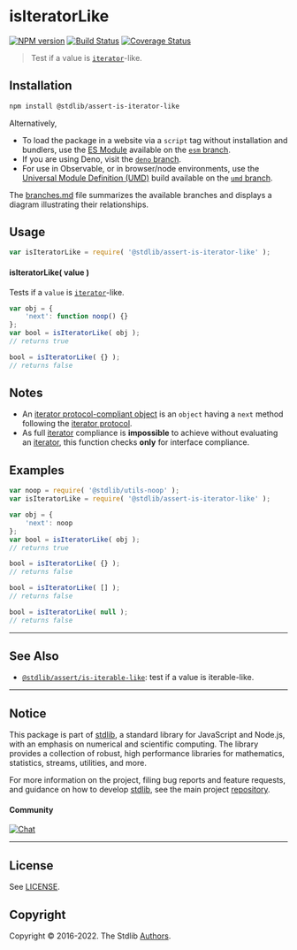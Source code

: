 <!--

@license Apache-2.0

Copyright (c) 2018 The Stdlib Authors.

Licensed under the Apache License, Version 2.0 (the "License");
you may not use this file except in compliance with the License.
You may obtain a copy of the License at

   http://www.apache.org/licenses/LICENSE-2.0

Unless required by applicable law or agreed to in writing, software
distributed under the License is distributed on an "AS IS" BASIS,
WITHOUT WARRANTIES OR CONDITIONS OF ANY KIND, either express or implied.
See the License for the specific language governing permissions and
limitations under the License.

-->

# isIteratorLike

[![NPM version][npm-image]][npm-url] [![Build Status][test-image]][test-url] [![Coverage Status][coverage-image]][coverage-url] <!-- [![dependencies][dependencies-image]][dependencies-url] -->

> Test if a value is [`iterator`][mdn-iterator-protocol]-like.

<section class="installation">

## Installation

```bash
npm install @stdlib/assert-is-iterator-like
```

Alternatively,

-   To load the package in a website via a `script` tag without installation and bundlers, use the [ES Module][es-module] available on the [`esm` branch][esm-url].
-   If you are using Deno, visit the [`deno` branch][deno-url].
-   For use in Observable, or in browser/node environments, use the [Universal Module Definition (UMD)][umd] build available on the [`umd` branch][umd-url].

The [branches.md][branches-url] file summarizes the available branches and displays a diagram illustrating their relationships.

</section>

<section class="usage">

## Usage

```javascript
var isIteratorLike = require( '@stdlib/assert-is-iterator-like' );
```

#### isIteratorLike( value )

Tests if a `value` is [`iterator`][mdn-iterator-protocol]-like.

<!-- eslint-disable no-restricted-syntax, no-empty-function -->

```javascript
var obj = {
    'next': function noop() {}
};
var bool = isIteratorLike( obj );
// returns true

bool = isIteratorLike( {} );
// returns false
```

</section>

<!-- /.usage -->

<section class="notes">

## Notes

-   An [iterator protocol-compliant object][mdn-iterator-protocol] is an `object` having a `next` method following the [iterator protocol][mdn-iterator-protocol].
-   As full [iterator][mdn-iterator-protocol] compliance is **impossible** to achieve without evaluating an [iterator][mdn-iterator-protocol], this function checks **only** for interface compliance.

</section>

<!-- /.notes -->

<section class="examples">

## Examples

<!-- eslint no-undef: "error" -->

```javascript
var noop = require( '@stdlib/utils-noop' );
var isIteratorLike = require( '@stdlib/assert-is-iterator-like' );

var obj = {
    'next': noop
};
var bool = isIteratorLike( obj );
// returns true

bool = isIteratorLike( {} );
// returns false

bool = isIteratorLike( [] );
// returns false

bool = isIteratorLike( null );
// returns false
```

</section>

<!-- /.examples -->

<!-- Section for related `stdlib` packages. Do not manually edit this section, as it is automatically populated. -->

<section class="related">

* * *

## See Also

-   <span class="package-name">[`@stdlib/assert/is-iterable-like`][@stdlib/assert/is-iterable-like]</span><span class="delimiter">: </span><span class="description">test if a value is iterable-like.</span>

</section>

<!-- /.related -->

<!-- Section for all links. Make sure to keep an empty line after the `section` element and another before the `/section` close. -->


<section class="main-repo" >

* * *

## Notice

This package is part of [stdlib][stdlib], a standard library for JavaScript and Node.js, with an emphasis on numerical and scientific computing. The library provides a collection of robust, high performance libraries for mathematics, statistics, streams, utilities, and more.

For more information on the project, filing bug reports and feature requests, and guidance on how to develop [stdlib][stdlib], see the main project [repository][stdlib].

#### Community

[![Chat][chat-image]][chat-url]

---

## License

See [LICENSE][stdlib-license].


## Copyright

Copyright &copy; 2016-2022. The Stdlib [Authors][stdlib-authors].

</section>

<!-- /.stdlib -->

<!-- Section for all links. Make sure to keep an empty line after the `section` element and another before the `/section` close. -->

<section class="links">

[npm-image]: http://img.shields.io/npm/v/@stdlib/assert-is-iterator-like.svg
[npm-url]: https://npmjs.org/package/@stdlib/assert-is-iterator-like

[test-image]: https://github.com/stdlib-js/assert-is-iterator-like/actions/workflows/test.yml/badge.svg?branch=main
[test-url]: https://github.com/stdlib-js/assert-is-iterator-like/actions/workflows/test.yml?query=branch:main

[coverage-image]: https://img.shields.io/codecov/c/github/stdlib-js/assert-is-iterator-like/main.svg
[coverage-url]: https://codecov.io/github/stdlib-js/assert-is-iterator-like?branch=main

<!--

[dependencies-image]: https://img.shields.io/david/stdlib-js/assert-is-iterator-like.svg
[dependencies-url]: https://david-dm.org/stdlib-js/assert-is-iterator-like/main

-->

[chat-image]: https://img.shields.io/gitter/room/stdlib-js/stdlib.svg
[chat-url]: https://gitter.im/stdlib-js/stdlib/

[stdlib]: https://github.com/stdlib-js/stdlib

[stdlib-authors]: https://github.com/stdlib-js/stdlib/graphs/contributors

[umd]: https://github.com/umdjs/umd
[es-module]: https://developer.mozilla.org/en-US/docs/Web/JavaScript/Guide/Modules

[deno-url]: https://github.com/stdlib-js/assert-is-iterator-like/tree/deno
[umd-url]: https://github.com/stdlib-js/assert-is-iterator-like/tree/umd
[esm-url]: https://github.com/stdlib-js/assert-is-iterator-like/tree/esm
[branches-url]: https://github.com/stdlib-js/assert-is-iterator-like/blob/main/branches.md

[stdlib-license]: https://raw.githubusercontent.com/stdlib-js/assert-is-iterator-like/main/LICENSE

[mdn-iterator-protocol]: https://developer.mozilla.org/en-US/docs/Web/JavaScript/Reference/Iteration_protocols#The_iterator_protocol

<!-- <related-links> -->

[@stdlib/assert/is-iterable-like]: https://github.com/stdlib-js/assert-is-iterable-like

<!-- </related-links> -->

</section>

<!-- /.links -->
